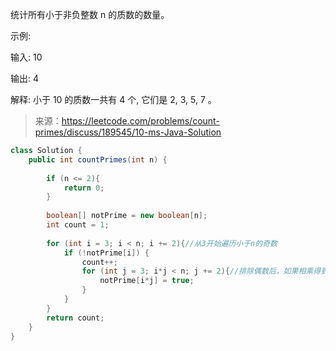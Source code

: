 统计所有小于非负整数 n 的质数的数量。

示例:

输入: 10

输出: 4

解释: 小于 10 的质数一共有 4 个, 它们是 2, 3, 5, 7 。


>来源：https://leetcode.com/problems/count-primes/discuss/189545/10-ms-Java-Solution
>
```java
class Solution {
    public int countPrimes(int n) {
        
        if (n <= 2){
            return 0;
        }
        
        boolean[] notPrime = new boolean[n];
        int count = 1;
        
        for (int i = 3; i < n; i += 2){//从3开始遍历小于n的奇数
            if (!notPrime[i]) {
                count++;
                for (int j = 3; i*j < n; j += 2){//排除偶数后，如果相乘得到的结果小于n，则这个结果不是素数，如:3*3、3*5、3*7
                    notPrime[i*j] = true;
                }
            }
        }
        return count;
    }
}
```
